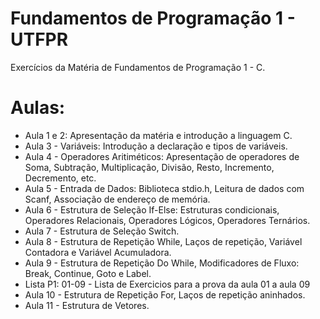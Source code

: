 # Fundamentos de Programação 1 - UTFPR
Exercícios da Matéria de Fundamentos de Programação 1 - C.

# Aulas:
- Aula 1 e 2: Apresentação da matéria e introdução a linguagem C.
- Aula 3 - Variáveis: Introdução a declaração e tipos de variáveis.
- Aula 4 - Operadores Aritiméticos: Apresentação de operadores de Soma, Subtração, Multiplicação, Divisão, Resto, Incremento, Decremento, etc.
- Aula 5 - Entrada de Dados: Biblioteca stdio.h, Leitura de dados com Scanf, Associação de endereço de memória.
- Aula 6 - Estrutura de Seleção If-Else: Estruturas condicionais, Operadores Relacionais, Operadores Lógicos, Operadores Ternários.
- Aula 7 - Estrutura de Seleção Switch.
- Aula 8 - Estrutura de Repetição While, Laços de repetição, Variável Contadora e Variável Acumuladora.
- Aula 9 - Estrutura de Repetição Do While, Modificadores de Fluxo: Break, Continue, Goto e Label.
- Lista P1: 01-09 - Lista de Exercicios para a prova da aula 01 a aula 09
- Aula 10 - Estrutura de Repetição For, Laços de repetição aninhados.
- Aula 11 - Estrutura de Vetores.

